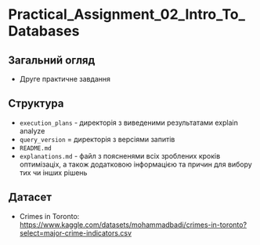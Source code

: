 # Practical_Assignment_02_Intro_To_Databases

## Загальний огляд 
+ Друге практичне завдання 

## Структура
+ ```execution_plans``` - директорія з виведеними результатами explain analyze 
+ ```query_version``` = директорія з версіями запитів 
+ ```README.md``` 
+ ```explanations.md``` - файл з поясненями всіх зроблених кроків оптимізаціх, а також додатковою інформацією та причин для вибору тих чи інших рішень

## Датасет 
+ Crimes in Toronto: https://www.kaggle.com/datasets/mohammadbadi/crimes-in-toronto?select=major-crime-indicators.csv
